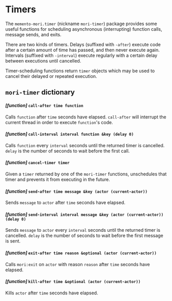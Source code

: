 # Timers

The `memento-mori.timer` (nickname `mori-timer`) package provides some
useful functions for scheduling asynchronous (interrupting) function calls,
message sends, and exits.

There are two kinds of timers. Delays (suffixed with `-after`) execute code
after a certain amount of time has passed, and then never execute
again. Intervals (suffixed with `-interval`) execute regularly with a
certain delay between executions until cancelled.

Timer-scheduling functions return `timer` objects which may be used to
cancel their delayed or repeated execution.

## `mori-timer` dictionary

#### *[function]* `call-after time function`

Calls `function` after `time` seconds have elapsed. `call-after` will
interrupt the current thread in order to execute `function`'s code.

#### *[function]* `call-interval interval function &key (delay 0)`

Calls `function` every `interval` seconds until the returned timer is
cancelled. `delay` is the number of seconds to wait before the first
call.

#### *[function]* `cancel-timer timer`

Given a `timer` returned by one of the `mori-timer` functions, unschedules
that timer and prevents it from executing in the future.

#### *[function]* `send-after time message &key (actor (current-actor))`

Sends `message` to `actor` after `time` seconds have elapsed.

#### *[function]* `send-interval interval message &key (actor (current-actor)) (delay 0)`
 
Sends `message` to `actor` every `interval` seconds until the returned
timer is cancelled. `delay` is the number of seconds to wait before the
first message is sent.

#### *[function]* `exit-after time reason &optional (actor (current-actor))`

Calls `mori:exit` on `actor` with reason `reason` after `time` seconds have
elapsed.

#### *[function]* `kill-after time &optional (actor (current-actor))`

Kills `actor` after `time` seconds have elapsed.
